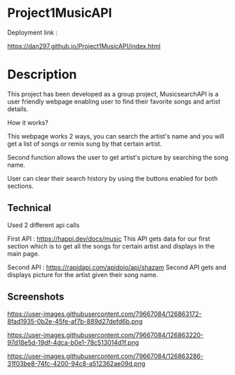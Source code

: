 # Project1MusicAPI

Deployment link : 

https://dan297.github.io/Project1MusicAPI/index.html

# Description

This project has been developed as a group project, MusicsearchAPI is a user friendly webpage enabling user to find their favorite songs and artist details.

How it works?

This webpage works 2 ways, you can search the artist's name and you will get a list of songs or remix sung by that certain artist.

Second function allows the user to get artist's picture by searching the song name.

User can clear their search history by using the buttons enabled for both sections.

## Technical

Used 2 different api calls 

First API : https://happi.dev/docs/music
This API gets data for our first section which is to get all the songs for certain artist and displays in the main page.

Second API : https://rapidapi.com/apidojo/api/shazam
Second API gets and displays picture for the artist given their song name.



## Screenshots

https://user-images.githubusercontent.com/79667084/126863172-8fad1935-0b2e-45fe-af7b-889d27defd6b.png

https://user-images.githubusercontent.com/79667084/126863220-97d18e5d-19df-4dca-b0e1-78c513014d1f.png

https://user-images.githubusercontent.com/79667084/126863286-31f03be8-74fc-4200-94c8-a512362ae09d.png

